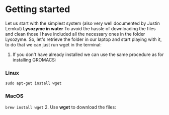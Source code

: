 # Getting started
Let us start with the simplest system (also very well documented by Justin Lemkul)
**Lysozyme in water**
To avoid the hassle of downloading the files and clean those I have included all the necessary ones in the folder Lysozyme.
So, let's retrieve the folder in our laptop and start playing with it, to do that we can just run wget in the terminal:
1. If you don't have already installed we can use the same procedure as for installing GROMACS:
### Linux
```sudo apt-get install wget```
### MacOS
```brew install wget```
2. Use **wget** to download the files:
```wget 
